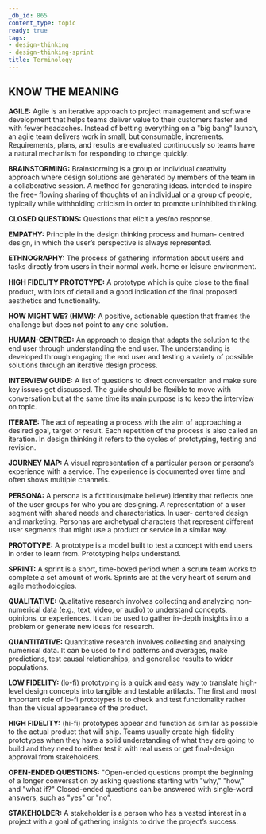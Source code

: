 ```yaml
---
_db_id: 865
content_type: topic
ready: true
tags:
- design-thinking
- design-thinking-sprint
title: Terminology
---
```


## KNOW THE MEANING

**AGILE:** Agile is an iterative approach to project management and software development that helps teams deliver value to their customers faster and with fewer headaches. Instead of betting everything on a "big bang" launch, an agile team delivers work in small, but consumable, increments. Requirements, plans, and results are evaluated continuously so teams have a natural mechanism for responding to change quickly.

**BRAINSTORMING:** Brainstorming is a group or individual creativity approach where design solutions are generated by members of the team in a collaborative session. A method for generating ideas. intended to inspire the free- ﬂowing sharing of thoughts of an individual or a group of people, typically while withholding criticism in order to promote uninhibited thinking.

**CLOSED QUESTIONS:** Questions that elicit a yes/no response.

**EMPATHY:** Principle in the design thinking process and human- centred design, in which the user’s perspective is always represented.

**ETHNOGRAPHY:** The process of gathering information about users and tasks directly from users in their normal work. home or leisure environment.

**HIGH FIDELITY PROTOTYPE:** A prototype which is quite close to the ﬁnal product, with lots of detail and a good indication of the ﬁnal proposed aesthetics and functionality.

**HOW MIGHT WE? (HMW):** A positive, actionable question that frames the challenge but does not point to any one solution.

**HUMAN-CENTRED:** An approach to design that adapts the solution to the end user through understanding the end user. The understanding is developed through engaging the end user and testing a variety of possible solutions through an iterative design process.

**INTERVIEW GUIDE:** A list of questions to direct conversation and make sure key issues get discussed. The guide should be ﬂexible to move with conversation but at the same time its main purpose is to keep the interview on topic.

**ITERATE:** The act of repeating a process with the aim of approaching a desired goal, target or result. Each repetition of the process is also called an iteration. In design thinking it refers to the cycles of prototyping, testing and revision.

**JOURNEY MAP:** A visual representation of a particular person or persona’s experience with a service. The experience is documented over time and often shows multiple channels.

**PERSONA:** A persona is a ﬁctitious(make believe) identity that reﬂects one of the user groups for who you are designing. A representation of a user segment with shared needs and characteristics. In user- centered design and marketing. Personas are archetypal characters that represent different user segments that might use a product or service in a similar way.

**PROTOTYPE:** A prototype is a model built to test a concept with end users in order to learn from. Prototyping helps understand.

**SPRINT:** A sprint is a short, time-boxed period when a scrum team works to complete a set amount of work. Sprints are at the very heart of scrum and agile methodologies.

**QUALITATIVE:** Qualitative research involves collecting and analyzing non-numerical data (e.g., text, video, or audio) to understand concepts, opinions, or experiences. It can be used to gather in-depth insights into a problem or generate new ideas for research. 

**QUANTITATIVE:** Quantitative research involves collecting and analysing numerical data. It can be used to find patterns and averages, make predictions, test causal relationships, and generalise results to wider populations.

**LOW FIDELITY:** (lo-fi) prototyping is a quick and easy way to translate high-level design concepts into tangible and testable artifacts. The first and most important role of lo-fi prototypes is to check and test functionality rather than the visual appearance of the product.

**HIGH FIDELITY:** (hi-fi) prototypes appear and function as similar as possible to the actual product that will ship. Teams usually create high-fidelity prototypes when they have a solid understanding of what they are going to build and they need to either test it with real users or get final-design approval from stakeholders.

**OPEN-ENDED QUESTIONS:** "Open-ended questions prompt the beginning of a longer conversation by asking questions starting with "why," "how," and "what if?" Closed-ended questions can be answered with single-word answers, such as "yes" or "no”.

**STAKEHOLDER:** A stakeholder is a person who has a vested interest in a project with a goal of gathering insights to drive the project’s success.